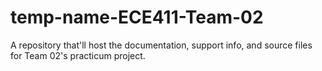 # temp-name-ECE411-Team-02
A repository that'll host the documentation, support info, and source files for Team 02's practicum project. 
